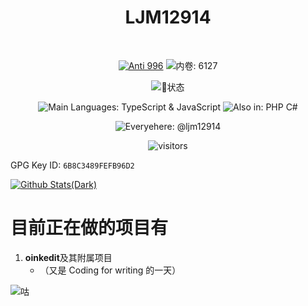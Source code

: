 <h1 align="center">LJM12914</h1>
<br />
<div align="center">

[![Anti 996](https://img.shields.io/badge/Anti-996-red.svg)](https://996.icu/)
![内卷: 6127](https://img.shields.io/badge/内卷-6127-yellow.svg)
  
![🐏状态](https://img.shields.io/badge/🐏-第%20NaN%20天症状-red.svg)
  
![Main Languages: TypeScript & JavaScript](https://img.shields.io/badge/Main%20Language-TypeScript%20&%20JavaScript-blue.svg)
![Also in: PHP C#](https://img.shields.io/badge/Also%20in-PHP%20C%23-green.svg)

![Everyehere: @ljm12914](https://img.shields.io/badge/Everywhere%20@ljm12914-blue?style=flat-square)
  
![visitors](https://views.whatilearened.today/views/github/ljm12914/views.svg)
</div>

GPG Key ID: `6B8C3489FEFB96D2`

[![Github Stats(Dark)](https://github-readme-stats.vercel.app/api?username=ljm12914&include_all_commits=true&count_private=true&show_icons=true&theme=dark&hide=contribs#gh-dark-mode-only)](https://github.com/ljm12914)
<!--[![Github Stats(Light)](https://github-readme-stats.vercel.app/api?username=ljm12914&include_all_commits=true&count_private=true&show_icons=true&hide=contribs#gh-light-mode-only)](https://github.com/ljm12914)-->

# 目前正在做的项目有

1. **oinkedit**及其附属项目
   - （又是 Coding for writing 的一天）

![咕](https://pic4.zhimg.com/80/v2-865d3f9491ce5cb2ddaf806519350cee_720w.jpg)
